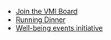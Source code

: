 * [Join the VMI Board](#what-course-should-you-teach-or-take-next-semester-join-the-vmi-board)
* [Running Dinner](#running-dinner)
* [Well-being events initiative](#well-being-evenets-initative)
